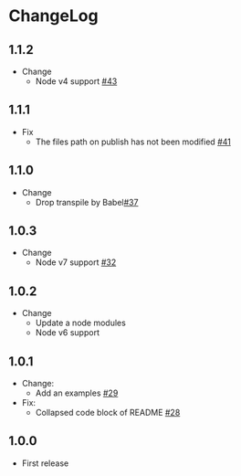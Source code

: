 # ChangeLog

## 1.1.2

* Change
  * Node v4 support [#43](https://github.com/akabekobeko/npm-wpxml2md/issues/43)

## 1.1.1

* Fix
  * The files path on publish has not been modified [#41](https://github.com/akabekobeko/npm-wpxml2md/issues/41)

## 1.1.0

* Change
  * Drop transpile by Babel[#37](https://github.com/akabekobeko/npm-wpxml2md/issues/37)

## 1.0.3

* Change
  * Node v7 support [#32](https://github.com/akabekobeko/npm-wpxml2md/issues/32)

## 1.0.2

* Change
    * Update a node modules
    * Node v6 support

## 1.0.1

* Change:
     * Add an examples [#29](https://github.com/akabekobeko/npm-wpxml2md/issues/29)
* Fix:
    * Collapsed code block of README [#28](https://github.com/akabekobeko/npm-wpxml2md/issues/28)

## 1.0.0

* First release

